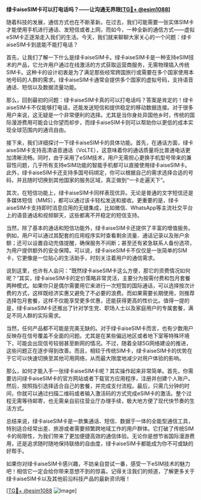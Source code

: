**绿卡aiseSIM卡可以打电话吗？——让沟通无界限[[TG💪+ @esim1088](https://t.me/s/esim1088)]**

随着科技的发展，通信方式也在不断革新。在过去，我们可能需要一张实体SIM卡才能使用手机进行通话、发短信或者上网，而如今，一种全新的通信方式——虚拟eSIM卡正逐渐走入我们的生活。今天，我们就来聊聊大家关心的一个问题：绿卡aiseSIM卡到底能不能打电话？

首先，让我们了解一下什么是绿卡aiseSIM卡。绿卡aiseSIM卡是一种支持eSIM技术的产品，它允许用户通过在线激活的方式获取运营商服务，无需物理插入传统SIM卡。这种卡的设计初衷是为了满足那些经常跨国旅行或需要在多个国家使用本地号码的人群的需求。绿卡aiseSIM卡通常会提供多个国家的虚拟号码，支持语音通话、短信以及数据流量功能。

那么，回到最初的问题：绿卡aiseSIM卡真的可以打电话吗？答案是肯定的！绿卡aiseSIM卡不仅能够打电话，还能发送短信和提供稳定的移动数据连接。对于很多用户来说，这无疑是一个非常便利的选择。尤其是当你身处异国他乡时，传统的国际漫游费用可能会让你望而却步，而绿卡aiseSIM卡则可以帮助你以更低的成本实现全球范围内的通讯自由。

接下来，我们详细探讨一下绿卡aiseSIM卡的具体功能。首先，在通话方面，绿卡aiseSIM卡支持高清语音通话（VoLTE），这意味着你的通话质量将比普通电话更加清晰流畅。同时，由于采用了eSIM技术，用户无需担心更换手机型号带来的兼容性问题，几乎所有支持eSIM功能的智能手机都可以直接使用绿卡aiseSIM卡。此外，绿卡aiseSIM卡还支持多国号码绑定，你可以根据自己的需求选择合适的号码，并且随时切换到其他国家的服务区域，真正做到“一卡走遍天下”。

其次，在短信功能上，绿卡aiseSIM卡同样表现优异。无论是普通的文字短信还是多媒体短信（MMS），都可以通过该卡轻松发送和接收。更重要的是，绿卡aiseSIM卡支持即时消息应用的无缝集成，比如微信、WhatsApp等主流社交平台上的语音通话和视频聊天，这些都离不开稳定的短信支持。

当然，除了基本的通话和短信功能外，绿卡aiseSIM卡还提供了丰富的增值服务。例如，用户可以通过其配套的应用程序实时查看剩余流量、通话记录以及账户余额；还可以设置自动充值提醒，确保服务不间断；甚至还有紧急联系人备份选项，为用户提供额外的安全保障。可以说，绿卡aiseSIM卡不仅仅是一张简单的SIM卡，它更像是一位贴心的生活助手，时刻关注着用户的通信需求。

说到这里，也许有人会问：“既然绿卡aiseSIM卡这么方便，那它的资费情况如何呢？”其实，绿卡aiseSIM卡的定价策略非常灵活，主要分为按需付费和包月套餐两种模式。如果你只是偶尔需要用它来进行一次短暂的国际通话，可以选择按次计费的方式，这样既经济实惠又避免了不必要的浪费。而如果需要长期使用，则推荐选择包月套餐，这样不仅能享受更多优惠，还能获得更高的性价比。值得一提的是，绿卡aiseSIM卡还推出了针对学生党、职场人士以及家庭用户的专属套餐，满足不同人群的实际需求。

当然，任何产品都不可能是完美无缺的。对于绿卡aiseSIM卡而言，也有少数用户反映存在信号覆盖不全面的问题。尤其是在某些偏远地区或者地下室等特殊环境下，可能会出现信号较弱甚至断网的情况。不过，随着全球5G网络建设的推进，这些问题正在逐步得到改善。而且，相较于传统SIM卡，绿卡aiseSIM卡的优势在于它可以快速切换至其他可用网络，从而最大限度地减少对用户体验的影响。

那么，如何才能入手一张绿卡aiseSIM卡呢？其实操作起来非常简单。首先，你需要访问绿卡aiseSIM卡的官方网站或者下载官方应用程序，注册并创建个人账户。然后，按照指引选择适合自己的套餐，并完成支付流程。最后，只需几分钟的时间，你就可以通过扫描二维码或者输入激活码的方式完成eSIM卡的激活。整个过程无需等待邮寄，也无需亲自前往营业厅办理手续，极大地方便了现代快节奏的生活方式。

总结来说，绿卡aiseSIM卡是一款集通话、短信、数据于一体的全能型通信工具，特别适合经常出差、旅游或者需要频繁跨地域工作的用户群体。它打破了传统SIM卡的局限性，为我们带来了更加便捷高效的通信体验。无论你是想节省国际漫游费用，还是追求随时随地保持联络的自由度，绿卡aiseSIM卡都能成为你不可或缺的好帮手。

如果你对绿卡aiseSIM卡感兴趣，不妨亲自尝试一番，感受一下eSIM技术的魅力吧！相信它一定会给你带来意想不到的惊喜。记得关注我们的频道，了解更多关于绿卡aiseSIM卡以及其他前沿科技产品的最新资讯哦！

[[TG💪+ @esim1088](https://t.me/s/esim1088) ![Image](https://i.postimg.cc/4NQfJmqS/Snipaste-2025-05-13-00-14-12.png)]